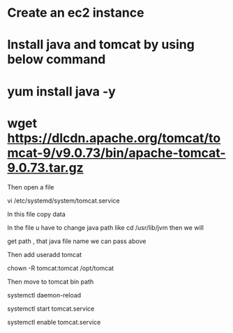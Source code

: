 # Create an ec2 instance
# Install java and  tomcat by using below command
# yum install java -y
# wget https://dlcdn.apache.org/tomcat/tomcat-9/v9.0.73/bin/apache-tomcat-9.0.73.tar.gz



Then open a file 

vi /etc/systemd/system/tomcat.service

In this file copy data 
       
In the file u have to change java path like cd /usr/lib/jvm   then we will 

get path , that java file name we can pass above

Then add useradd tomcat

chown -R tomcat:tomcat /opt/tomcat

Then move to tomcat bin path

systemctl daemon-reload

systemctl start tomcat.service

systemctl enable tomcat.service